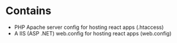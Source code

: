 # Contains 
* PHP Apache server config for hosting react apps (.htaccess)
* A IIS (ASP .NET) web.config for hosting react apps (web.config)
